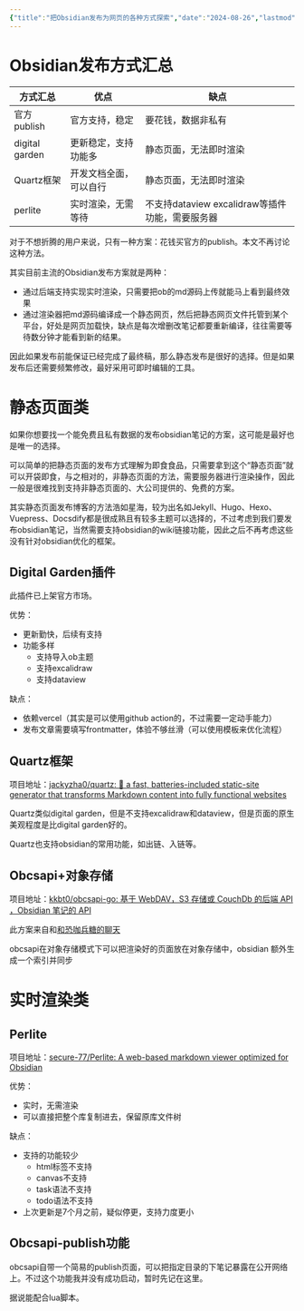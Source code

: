 ```yaml
---
{"title":"把Obsidian发布为网页的各种方式探索","date":"2024-08-26","lastmod":"2024-12-16","creation date":"2024-08-26 13:24","modification date":"星期一 2024 十二月16日 13:21:55","tags":["网站建设","obsidian","obsidian插件","自建博客"],"categories":null,"alases":null,"dg-publish":true,"dg-path":"Obsidian/把Obsidian发布为网页的各种方式探索.md","permalink":"/Obsidian/把Obsidian发布为网页的各种方式探索/","dgPassFrontmatter":true,"noteIcon":""}
---
```



# Obsidian发布方式汇总


| 方式汇总           | 优点          | 缺点                                |
| -------------- | ----------- | --------------------------------- |
| 官方publish      | 官方支持，稳定     | 要花钱，数据非私有                         |
| digital garden | 更新稳定，支持功能多  | 静态页面，无法即时渲染                       |
| Quartz框架       | 开发文档全面，可以自行 | 静态页面，无法即时渲染                       |
| perlite        | 实时渲染，无需等待   | 不支持dataview excalidraw等插件功能，需要服务器 |

对于不想折腾的用户来说，只有一种方案：花钱买官方的publish。本文不再讨论这种方法。

其实目前主流的Obsidian发布方案就是两种：
- 通过后端支持实现实时渲染，只需要把ob的md源码上传就能马上看到最终效果
- 通过渲染器把md源码编译成一个静态网页，然后把静态网页文件托管到某个平台，好处是网页加载快，缺点是每次增删改笔记都要重新编译，往往需要等待数分钟才能看到新的结果。

因此如果发布前能保证已经完成了最终稿，那么静态发布是很好的选择。但是如果发布后还需要频繁修改，最好采用可即时编辑的工具。

# 静态页面类

如果你想要找一个能免费且私有数据的发布obsidian笔记的方案，这可能是最好也是唯一的选择。

可以简单的把静态页面的发布方式理解为即食食品，只需要拿到这个“静态页面”就可以开袋即食，与之相对的，非静态页面的方法，需要服务器进行渲染操作，因此一般是很难找到支持非静态页面的、大公司提供的、免费的方案。

其实静态页面发布博客的方法浩如星海，较为出名如Jekyll、Hugo、Hexo、Vuepress、Docsdify都是很成熟且有较多主题可以选择的，不过考虑到我们要发布obsidian笔记，当然需要支持obsidian的wiki链接功能，因此之后不再考虑这些没有针对obsidian优化的框架。

## Digital Garden插件

此插件已上架官方市场。

优势：
- 更新勤快，后续有支持
- 功能多样
	- 支持导入ob主题
	- 支持excalidraw
	- 支持dataview

缺点：
- 依赖vercel（其实是可以使用github action的，不过需要一定动手能力）
- 发布文章需要填写frontmatter，体验不够丝滑（可以使用模板来优化流程）

## Quartz框架

项目地址：[jackyzha0/quartz: 🌱 a fast, batteries-included static-site generator that transforms Markdown content into fully functional websites](https://github.com/jackyzha0/quartz)

Quartz类似digital garden，但是不支持excalidraw和dataview，但是页面的原生美观程度是比digital garden好的。

Quartz也支持obsidian的常用功能，如出链、入链等。

## Obcsapi+对象存储

项目地址：[kkbt0/obcsapi-go: 基于 WebDAV，S3 存储或 CouchDb 的后端 API ，Obsidian 笔记的 API](https://github.com/kkbt0/obcsapi-go)

此方案来自和[和恐咖兵糖的聊天](https://www.ftls.xyz/posts/2024-12-09-hugo-obsidian-wenku/?atk_comment=155&atk_notify_key=GCFXN#:~:text=%E9%9D%99%E6%80%81%E5%8D%9A%E5%AE%A2%E7%A1%AE%E5%AE%9E,%E5%8F%AF%E8%83%BD%E8%BF%9B%E8%A1%8C%E4%BC%98%E5%8C%96%E3%80%82)

obcsapi在对象存储模式下可以把渲染好的页面放在对象存储中，obsidian 额外生成一个索引并同步

# 实时渲染类

## Perlite

项目地址：[secure-77/Perlite: A web-based markdown viewer optimized for Obsidian](https://github.com/secure-77/Perlite)

优势：
- 实时，无需渲染
- 可以直接把整个库复制进去，保留原库文件树

缺点：
- 支持的功能较少
	- html标签不支持
	- canvas不支持
	- task语法不支持
	- todo语法不支持
- 上次更新是7个月之前，疑似停更，支持力度更小

## Obcsapi-publish功能

obcsapi自带一个简易的publish页面，可以把指定目录的下笔记暴露在公开网络上。不过这个功能我并没有成功启动，暂时先记在这里。

据说能配合lua脚本。